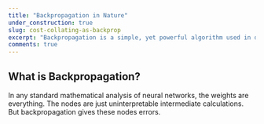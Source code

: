 ```yaml
---
title: "Backpropagation in Nature"
under_construction: true
slug: cost-collating-as-backprop
excerpt: "Backpropagation is a simple, yet powerful algorithm used in deep learning. But natural intelligences do not appear to use backpropagation when learning. But the algorithms it uses instead can be seen as an approximation of deep learning. This approach has huge potential in distributed AI computing. If it is a close enough approximation, then it also may allow us to understand natural intelligence by studying deep learning."
comments: true
---
```


## What is Backpropagation?

In any standard mathematical analysis of neural networks, the weights are everything. The nodes are just uninterpretable intermediate calculations. But backpropagation gives these nodes errors.
